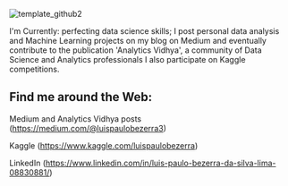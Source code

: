 
![template_github2](https://github.com/bezerraluis/Luis-Paulo-Bezerra/blob/master/images/template_github2.JPG)




I'm Currently: perfecting data science skills; I post personal data analysis and Machine Learning projects on my blog on Medium and eventually contribute to the publication 
'Analytics Vidhya', a community of Data Science and Analytics professionals I also participate on Kaggle competitions.






## Find me around the Web:



Medium and Analytics Vidhya posts  (https://medium.com/@luispaulobezerra3)


Kaggle  (https://www.kaggle.com/luispaulobezerra)


LinkedIn  (https://www.linkedin.com/in/luis-paulo-bezerra-da-silva-lima-08830881/)
